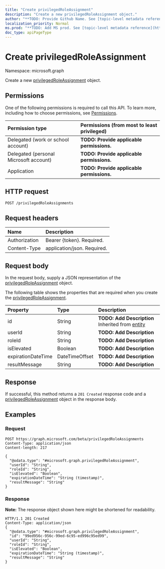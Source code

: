 ```yaml
---
title: "Create privilegedRoleAssignment"
description: "Create a new privilegedRoleAssignment object."
author: "**TODO: Provide Github Name. See [topic-level metadata reference](https://msgo.azurewebsites.net/add/document/guidelines/metadata.html#topic-level-metadata)**"
localization_priority: Normal
ms.prod: "**TODO: Add MS prod. See [topic-level metadata reference](https://msgo.azurewebsites.net/add/document/guidelines/metadata.html#topic-level-metadata)**"
doc_type: apiPageType
---
```


# Create privilegedRoleAssignment
Namespace: microsoft.graph

Create a new [privilegedRoleAssignment](../resources/privilegedroleassignment.md) object.

## Permissions
One of the following permissions is required to call this API. To learn more, including how to choose permissions, see [Permissions](/concepts/permissions-reference.md).

|Permission type|Permissions (from most to least privileged)|
|:---|:---|
|Delegated (work or school account)|**TODO: Provide applicable permissions.**|
|Delegated (personal Microsoft account)|**TODO: Provide applicable permissions.**|
|Application|**TODO: Provide applicable permissions.**|

## HTTP request

<!-- {
  "blockType": "ignored"
}
-->
``` http
POST /privilegedRoleAssignments
```

## Request headers
|Name|Description|
|:---|:---|
|Authorization|Bearer {token}. Required.|
|Content-Type|application/json. Required.|

## Request body
In the request body, supply a JSON representation of the [privilegedRoleAssignment](../resources/privilegedroleassignment.md) object.

The following table shows the properties that are required when you create the [privilegedRoleAssignment](../resources/privilegedroleassignment.md).

|Property|Type|Description|
|:---|:---|:---|
|id|String|**TODO: Add Description** Inherited from [entity](../resources/entity.md)|
|userId|String|**TODO: Add Description**|
|roleId|String|**TODO: Add Description**|
|isElevated|Boolean|**TODO: Add Description**|
|expirationDateTime|DateTimeOffset|**TODO: Add Description**|
|resultMessage|String|**TODO: Add Description**|



## Response

If successful, this method returns a `201 Created` response code and a [privilegedRoleAssignment](../resources/privilegedroleassignment.md) object in the response body.

## Examples

### Request
<!-- {
  "blockType": "request",
  "name": "create_privilegedroleassignment_from_privilegedroleassignments"
}
-->
``` http
POST https://graph.microsoft.com/beta/privilegedRoleAssignments
Content-Type: application/json
Content-length: 217

{
  "@odata.type": "#microsoft.graph.privilegedRoleAssignment",
  "userId": "String",
  "roleId": "String",
  "isElevated": "Boolean",
  "expirationDateTime": "String (timestamp)",
  "resultMessage": "String"
}
```


### Response
**Note:** The response object shown here might be shortened for readability.
<!-- {
  "blockType": "response",
  "truncated": true,
  "@odata.type": "microsoft.graph.privilegedroleassignment"
}
-->
``` http
HTTP/1.1 201 Created
Content-Type: application/json
{
  "@odata.type": "#microsoft.graph.privilegedRoleAssignment",
  "id": "99ed956c-956c-99ed-6c95-ed996c95ed99",
  "userId": "String",
  "roleId": "String",
  "isElevated": "Boolean",
  "expirationDateTime": "String (timestamp)",
  "resultMessage": "String"
}
```

